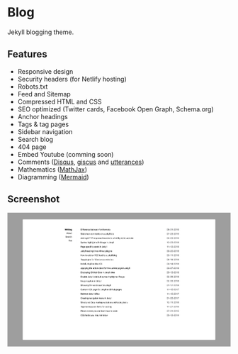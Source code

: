 # Blog

Jekyll blogging theme.

## Features

- Responsive design
- Security headers (for Netlify hosting)
- Robots.txt
- Feed and Sitemap
- Compressed HTML and CSS
- SEO optimized (Twitter cards, Facebook Open Graph, Schema.org)
- Anchor headings
- Tags & tag pages
- Sidebar navigation
- Search blog
- 404 page
- Embed Youtube (comming soon)
- Comments ([Disqus](https://disqus.com/), [giscus](https://giscus.app/) and [utterances](https://utteranc.es/))
- Mathematics ([MathJax](https://www.mathjax.org/))
- Diagramming ([Mermaid](https://mermaid.js.org/))

## Screenshot

![Screenshot](screenshot.png)
